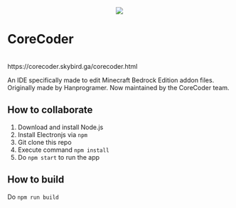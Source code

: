 
<p align="center">
<img src="https://corecoder.skybird.ga/favicon.png"/><br/>
  <h1>CoreCoder</h1><br/>
  https://corecoder.skybird.ga/corecoder.html
</p>
 
An IDE specifically made to edit Minecraft Bedrock Edition addon files. Originally made by Hanprogramer. Now maintained by the CoreCoder team.

## How to collaborate
1. Download and install Node.js
2. Install Electronjs via `npm`
3. Git clone this repo
4. Execute command `npm install`
5. Do `npm start` to run the app

## How to build
Do `npm run build`

